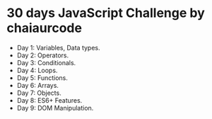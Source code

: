 # 30 days JavaScript Challenge by chaiaurcode

-   Day 1: Variables, Data types.
-   Day 2: Operators.
-   Day 3: Conditionals.
-   Day 4: Loops.
-   Day 5: Functions.
-   Day 6: Arrays.
-   Day 7: Objects.
-   Day 8: ES6+ Features.
-   Day 9: DOM Manipulation.
